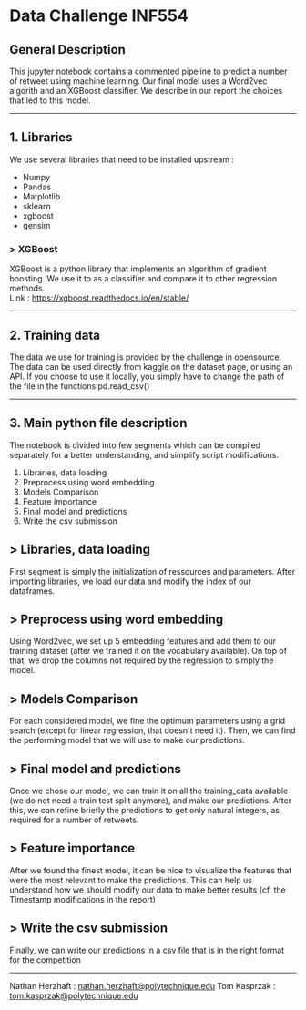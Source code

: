 # Data Challenge INF554

## General Description
This jupyter notebook contains a commented pipeline to predict a number of retweet using machine learning.
Our final model uses a Word2vec algorith and an XGBoost classifier. We describe in our report the choices that led to this model.

---

## 1. Libraries  

We use several libraries that need to be installed upstream :
- Numpy
- Pandas
- Matplotlib
- sklearn
- xgboost
- gensim

### > XGBoost
XGBoost is a python library that implements an algorithm of gradient boosting. We use it to as a classifier and compare it to other regression methods.  
Link : https://xgboost.readthedocs.io/en/stable/

---

## 2. Training data  

The data we use for training is provided by the challenge in opensource.
The data can be used directly from kaggle on the dataset page, or using an API. If you choose to use it locally, you simply have to change the path of the file in the functions pd.read_csv() 

---

## 3. Main python file description
The notebook is divided into few segments which can be compiled separately for a better understanding, and simplify script modifications.

1. Libraries, data loading
2. Preprocess using word embedding
3. Models Comparison
4. Feature importance
5. Final model and predictions
6. Write the csv submission

## > Libraries, data loading
First segment is simply the initialization of ressources and parameters. After importing libraries, we load our data and modify the index of our dataframes.

## > Preprocess using word embedding
Using Word2vec, we set up 5 embedding features and add them to our training dataset (after we trained it on the vocabulary available). On top of that, we drop the columns not required by the regression to simply the model.

## > Models Comparison
For each considered model, we fine the optimum parameters using a grid search (except for linear regression, that doesn't need it). Then, we can find the performing model that we will use to make our predictions.

## > Final model and predictions
Once we chose our model, we can train it on all the training_data available (we do not need a train test split anymore), and make our predictions. After this, we can refine briefly the predictions to get only natural integers, as required for a number of retweets.

## > Feature importance
After we found the finest model, it can be nice to visualize the features that were the most relevant to make the predictions. This can help us understand how we should modify our data to make better results (cf. the Timestamp modifications in the report)

## > Write the csv submission
Finally, we can write our predictions in a csv file that is in the right format for the competition 
  
---

Nathan Herzhaft : nathan.herzhaft@polytechnique.edu
Tom Kasprzak : tom.kasprzak@polytechnique.edu